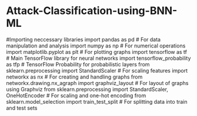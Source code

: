 # Attack-Classification-using-BNN-ML
#Importing neccessary libraries
import pandas as pd  # For data manipulation and analysis
import numpy as np  # For numerical operations
import matplotlib.pyplot as plt  # For plotting graphs
import tensorflow as tf  # Main TensorFlow library for neural networks
import tensorflow_probability as tfp  # TensorFlow Probability for probabilistic layers
from sklearn.preprocessing import StandardScaler  # For scaling features
import networkx as nx  # For creating and handling graphs
from networkx.drawing.nx_agraph import graphviz_layout  # For layout of graphs using Graphviz
from sklearn.preprocessing import StandardScaler, OneHotEncoder  # For scaling and one-hot encoding
from sklearn.model_selection import train_test_split  # For splitting data into train and test sets

